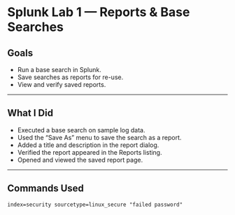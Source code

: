 # Splunk Lab 1 — Reports & Base Searches

## Goals
- Run a base search in Splunk.  
- Save searches as reports for re-use.  
- View and verify saved reports.  

---

## What I Did
- Executed a base search on sample log data.  
- Used the “Save As” menu to save the search as a report.  
- Added a title and description in the report dialog.  
- Verified the report appeared in the Reports listing.  
- Opened and viewed the saved report page.  

---

## Commands Used
```spl
index=security sourcetype=linux_secure "failed password"
